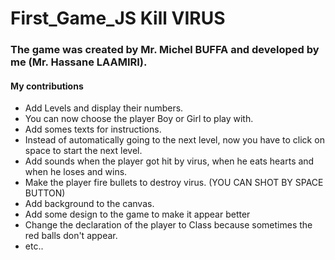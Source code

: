 # First_Game_JS Kill VIRUS

<h3>The game was created by Mr. Michel BUFFA and developed by me (Mr. Hassane LAAMIRI).</h3>

<h4>My contributions</h4>

- Add Levels and display their numbers.
- You can now choose the player Boy or Girl to play with.
- Add somes texts for instructions.
- Instead of automatically going to the next level, now you have to click on space to start the next level.
- Add sounds when the player got hit by virus, when he eats hearts and when he loses and wins.
- Make the player fire bullets to destroy virus. (YOU CAN SHOT BY SPACE BUTTON)
- Add background to the canvas.
- Add some design to the game to make it appear better
- Change the declaration of the player to Class because sometimes the red balls don't appear.
- etc..

